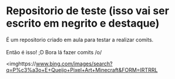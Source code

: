 # Repositorio de teste (isso vai ser escrito em negrito e destaque)

É um repositorio criado em aula para testar a realizar comits.<br><br>
Então é isso! ;D
Bora lá fazer comits /o/

<imghttps://www.bing.com/images/search?q=P%c3%a3o+E+Queijo+Pixel+Art+Minecraft&FORM=IRTRRL
